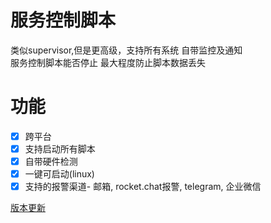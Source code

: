 
# 服务控制脚本

类似supervisor,但是更高级，支持所有系统 
自带监控及通知   
服务控制脚本能否停止 最大程度防止脚本数据丢失  

# 功能
- [x] 跨平台  
- [x] 支持启动所有脚本  
- [x] 自带硬件检测  
- [x] 一键可启动(linux)  
- [x] 支持的报警渠道- 邮箱, rocket.chat报警, telegram, 企业微信

[版本更新](update.md)
